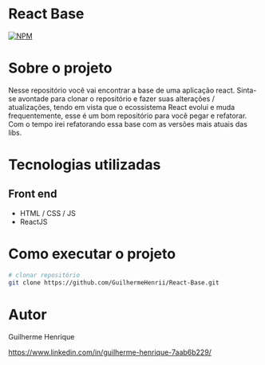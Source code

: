 # React Base
[![NPM](https://img.shields.io/npm/l/react)](https://github.com/GuilhermeHenrii/React-Base/blob/main/LICENSE)

# Sobre o projeto

Nesse repositório você vai encontrar a base de uma aplicação react. Sinta-se avontade para clonar o repositório e fazer suas alterações / atualizações, tendo em vista que o ecossistema React evolui e muda frequentemente, esse é um bom repositório para você pegar e refatorar. Com o tempo irei refatorando essa base com as versões mais atuais das libs.

# Tecnologias utilizadas
## Front end
- HTML / CSS / JS
- ReactJS

# Como executar o projeto

```bash
# clonar repositório
git clone https://github.com/GuilhermeHenrii/React-Base.git
```

# Autor
Guilherme Henrique

https://www.linkedin.com/in/guilherme-henrique-7aab6b229/
